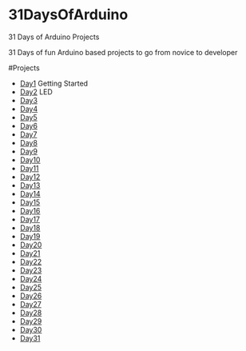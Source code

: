 # 31DaysOfArduino
31 Days of Arduino Projects

31 Days of fun Arduino based projects to go from novice to developer

#Projects

- [Day1](Day1/) Getting Started
- [Day2](Day2/) LED 
- [Day3](Day3/)
- [Day4](Day4/)
- [Day5](Day5/)
- [Day6](Day6/)
- [Day7](Day7/)
- [Day8](Day8/)
- [Day9](Day9/)
- [Day10](Day10/)
- [Day11](Day11/)
- [Day12](Day12/)
- [Day13](Day13/)
- [Day14](Day14/)
- [Day15](Day15/)
- [Day16](Day16/)
- [Day17](Day17/)
- [Day18](Day18/)
- [Day19](Day19/)
- [Day20](Day20/)
- [Day21](Day21/)
- [Day22](Day22/)
- [Day23](Day23/)
- [Day24](Day24/)
- [Day25](Day25/)
- [Day26](Day26/)
- [Day27](Day27/)
- [Day28](Day28/)
- [Day29](Day29/)
- [Day30](Day30/)
- [Day31](Day31/)
